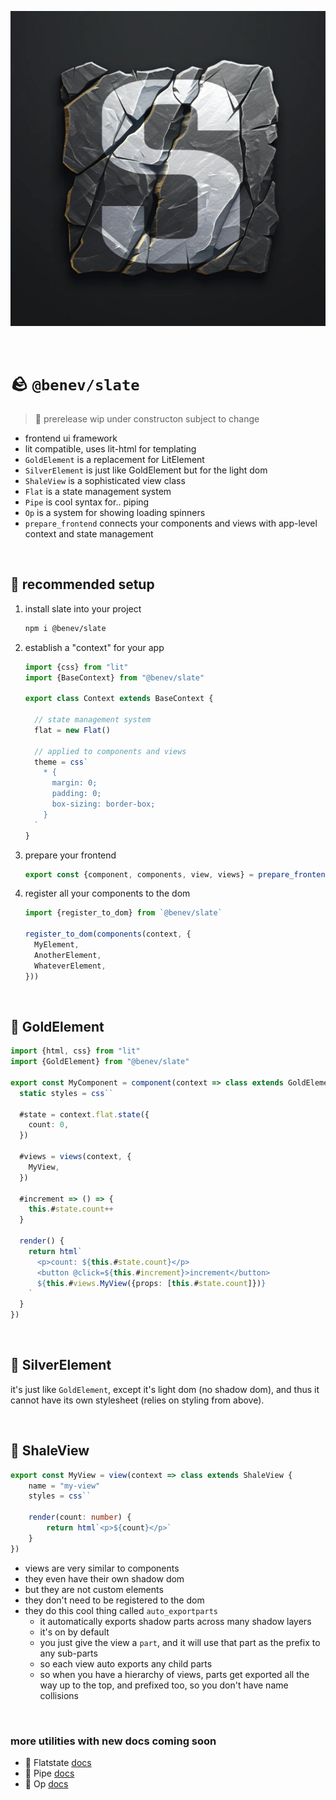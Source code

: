 
![](./assets/s.webp)

<br/>

# 🪨 `@benev/slate`

> 🚧 prerelease wip under constructon subject to change

- frontend ui framework
- lit compatible, uses lit-html for templating
- `GoldElement` is a replacement for LitElement
- `SilverElement` is just like GoldElement but for the light dom
- `ShaleView` is a sophisticated view class
- `Flat` is a state management system
- `Pipe` is cool syntax for.. piping
- `Op` is a system for showing loading spinners
- `prepare_frontend` connects your components and views with app-level context and state management

<br/>

## 👷 recommended setup

1. install slate into your project
    ```sh
    npm i @benev/slate
    ```
1. establish a "context" for your app
    ```ts
    import {css} from "lit"
    import {BaseContext} from "@benev/slate"

    export class Context extends BaseContext {

      // state management system
      flat = new Flat()

      // applied to components and views
      theme = css`
        * {
          margin: 0;
          padding: 0;
          box-sizing: border-box;
        }
      `
    }
    ```
1. prepare your frontend
    ```ts
    export const {component, components, view, views} = prepare_frontend<Context>()
    ```
1. register all your components to the dom
    ```ts
    import {register_to_dom} from `@benev/slate`

    register_to_dom(components(context, {
      MyElement,
      AnotherElement,
      WhateverElement,
    }))
    ```

<br/>

## 🥇 GoldElement

```ts
import {html, css} from "lit"
import {GoldElement} from "@benev/slate"

export const MyComponent = component(context => class extends GoldElement {
  static styles = css``

  #state = context.flat.state({
    count: 0,
  })

  #views = views(context, {
    MyView,
  })

  #increment => () => {
    this.#state.count++
  }

  render() {
    return html`
      <p>count: ${this.#state.count}</p>
      <button @click=${this.#increment}>increment</button>
      ${this.#views.MyView({props: [this.#state.count]})}
    `
  }
})
```

<br/>

## 🥈 SilverElement

it's just like `GoldElement`, except it's light dom (no shadow dom), and thus it cannot have its own stylesheet (relies on styling from above).

<br/>

## 🗿 ShaleView

```ts
export const MyView = view(context => class extends ShaleView {
	name = "my-view"
	styles = css``

	render(count: number) {
		return html`<p>${count}</p>`
	}
})
```
- views are very similar to components
- they even have their own shadow dom
- but they are not custom elements
- they don't need to be registered to the dom
- they do this cool thing called `auto_exportparts`
  - it automatically exports shadow parts across many shadow layers
  - it's on by default
  - you just give the view a `part`, and it will use that part as the prefix to any sub-parts
  - so each view auto exports any child parts
  - so when you have a hierarchy of views, parts get exported all the way up to the top, and prefixed too, so you don't have name collisions

<br/>

### more utilities with new docs coming soon

- 🥞 Flatstate [docs](https://github.com/benevolent-games/frog#-flatstate)
- 🪈 Pipe [docs](https://github.com/benevolent-games/frog#-pipe)
- 💫 Op [docs](https://github.com/benevolent-games/frog#-op)

